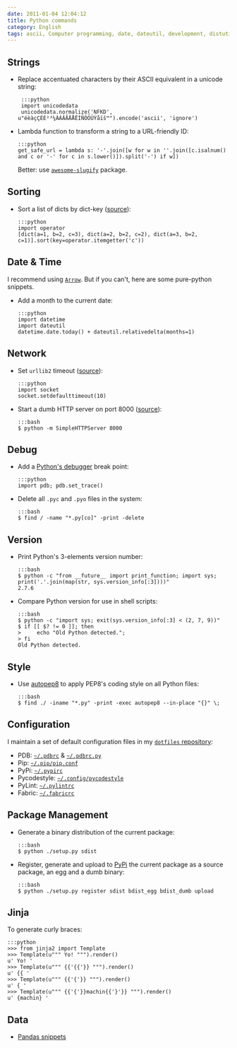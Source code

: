 ```yaml
---
date: 2011-01-04 12:04:12
title: Python commands
category: English
tags: ascii, Computer programming, date, dateutil, development, distutils, encoding, PEP8, PyPi, PDB, Python, socket, unicode, URL, urllib2, HTTP, PyLint, Fabric, pip
---
```


## Strings

 * Replace accentuated characters by their ASCII equivalent in a unicode string:

        :::python
        import unicodedata
        unicodedata.normalize('NFKD', u"éèàçÇÉÈ²³¼ÀÁÂÃÄÅËÍÑÒÖÜÝåïš™").encode('ascii', 'ignore')
 
  * Lambda function to transform a string to a URL-friendly ID:

        :::python
        get_safe_url = lambda s: '-'.join([w for w in ''.join([c.isalnum() and c or '-' for c in s.lower()]).split('-') if w])

    Better: use [`awesome-slugify`](https://pypi.python.org/pypi/awesome-slugify) package.


## Sorting

  * Sort a list of dicts by dict-key ([source](https://code.pui.ch/2007/07/23/python-sort-a-list-of-dicts-by-dict-key/)):

        :::python
        import operator
        [dict(a=1, b=2, c=3), dict(a=2, b=2, c=2), dict(a=3, b=2, c=1)].sort(key=operator.itemgetter('c'))


## Date & Time

I recommend using [`Arrow`](https://crsmithdev.com/arrow/). But if you can't, here are some pure-python snippets.

  * Add a month to the current date:

        :::python
        import datetime
        import dateutil
        datetime.date.today() + dateutil.relativedelta(months=1)


## Network

  * Set `urllib2` timeout ([source](https://www.voidspace.org.uk/python/articles/urllib2.shtml)):

        :::python
        import socket
        socket.setdefaulttimeout(10)

  * Start a dumb HTTP server on port 8000 ([source](https://news.ycombinator.com/item?id=2042008)):

        :::bash
        $ python -m SimpleHTTPServer 8000


## Debug

  * Add a [Python's debugger](https://docs.python.org/library/pdb.html) break point:

        :::python
        import pdb; pdb.set_trace()

  * Delete all `.pyc` and `.pyo` files in the system:

        :::bash
        $ find / -name "*.py[co]" -print -delete


## Version

  * Print Python's 3-elements version number:

        :::bash
        $ python -c "from __future__ import print_function; import sys; print('.'.join(map(str, sys.version_info[:3])))"
        2.7.6

  * Compare Python version for use in shell scripts:

        :::bash
        $ python -c "import sys; exit(sys.version_info[:3] < (2, 7, 9))"
        $ if [[ $? != 0 ]]; then
        >     echo "Old Python detected.";
        > fi
        Old Python detected.


## Style

  * Use [autopep8](https://pypi.python.org/pypi/autopep8/) to apply PEP8's coding style on all Python files:

        :::bash
        $ find ./ -iname "*.py" -print -exec autopep8 --in-place "{}" \;


## Configuration

I maintain a set of default configuration files in my [`dotfiles` repository](https://github.com/kdeldycke/dotfiles):

  * PDB: [`~/.pdbrc`](https://github.com/kdeldycke/dotfiles/blob/master/dotfiles-common/.pdbrc) & [`~/.pdbrc.py`](https://github.com/kdeldycke/dotfiles/blob/master/dotfiles-common/.pdbrc.py)
  * Pip: [`~/.pip/pip.conf`](https://github.com/kdeldycke/dotfiles/blob/master/dotfiles-common/.pip/pip.conf)
  * PyPi: [`~/.pypirc`](https://github.com/kdeldycke/dotfiles/blob/master/dotfiles-common/.pypirc)
  * Pycodestyle: [`~/.config/pycodestyle`](https://github.com/kdeldycke/dotfiles/blob/master/dotfiles-common/.config/pycodestyle)
  * PyLint: [`~/.pylintrc`](https://github.com/kdeldycke/dotfiles/blob/master/dotfiles-common/.pylintrc)
  * Fabric: [`~/.fabricrc`](https://github.com/kdeldycke/dotfiles/blob/master/dotfiles-common/.fabricrc)


## Package Management

  * Generate a binary distribution of the current package:

        :::bash
        $ python ./setup.py sdist

  * Register, generate and upload to [PyPi](https://pypi.python.org) the current package as a source package, an egg and a dumb binary:

        :::bash
        $ python ./setup.py register sdist bdist_egg bdist_dumb upload


## Jinja

To generate curly braces:

    :::python
    >>> from jinja2 import Template
    >>> Template(u""" Yo! """).render()
    u' Yo! '
    >>> Template(u""" {{'{{'}} """).render()
    u' {{ '
    >>> Template(u""" {{'{'}} """).render()
    u' { '
    >>> Template(u""" {{'{'}}machin{{'}'}} """).render()
    u' {machin} '


## Data

  * [Pandas snippets](https://kevin.deldycke.com/2015/11/pandas-snippets/)
